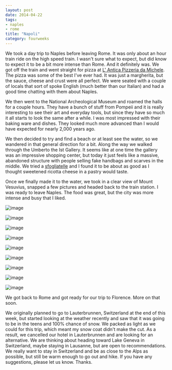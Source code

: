 ```yaml
---
layout: post
date: 2014-04-22
tags:
- naples
- rome
title: "Napoli"
category: fourweeks
---
```

<p>We took a day trip to Naples before leaving Rome. It was only about an hour train ride on the high speed train. I wasn't sure what to expect, but did know to expect it to be a bit more intense than Rome. And it definitely was. We got off the train and went straight for pizza at&nbsp;<a href="http://www.damichele.net/">L' Antica Pizzeria da Michele</a>. The pizza was some of the best I've ever had. It was just a margherita, but the sauce, cheese and crust were all perfect. We were seated with a couple of locals that sort of spoke English (much better than our Italian) and had a good time chatting with them about Naples.</p>
<p>We then went to the National Archeological Museum and roamed the halls for a couple hours. They have a bunch of stuff from Pompeii and it is really interesting to see their art and everyday tools, but since they have so much it all starts to look the same after a while. I was most impressed with their baking ware and dishes. They looked much more advanced than I would have expected for nearly 2,000 years ago.</p>
<p>We then decided to try and find a beach or at least see the water, so we wandered in that general direction for a bit. Along the way we walked through the&nbsp;Umberto the Ist Gallery. It seems like at one time the gallery was an impressive shopping center, but today it just feels like a massive, abandoned structure with people selling fake handbags and scarves in the middle. We tried a <a href="http://en.wikipedia.org/wiki/Sfogliatelle">sfogliatelle</a> and I found it to be about as good as I thought&nbsp;<span>sweetened ricotta&nbsp;</span><span>cheese in a pastry would taste.</span></p>
<p><span>Once we finally made it to the water, we took in a clear view of&nbsp;Mount Vesuvius, snapped a few pictures and headed back to the train station. I was ready to leave Naples. The food was great, but the city was more intense and busy that I liked.</span></p>
<p><span><img alt="image" src="/images/863ad56b1b24b459bc1eb74e2a8ee0ec78f02a2c5b2548790262cbf378cb4053.jpg" /></span></p>
<p><img alt="image" src="/images/82d4ab388c869c35cc49b0ef9a433dbd611f3c930cedca0b3e4dd1e86173f31b.jpg" /></p>
<p><img alt="image" src="/images/c23c118d2974abc4bef7c5a78ba059e5ff8bd801036d8503a53030d196bd1592.jpg" /></p>
<p><img alt="image" src="/images/b29535234c38bc971753c7e7e8afa7c939e17d985cb13f1e2d56a3199ba48e2e.jpg" /></p>
<p><img alt="image" src="/images/af17bfffea1b85dfb2133f27a910085db4449afa2694f51220613fcb1ec24862.jpg" /></p>
<p><img alt="image" src="/images/1bfa1b88826539b67d90833efc2f235e3d4de277173e51e6f0aa5e88a4bb730e.jpg" /></p>
<p><img alt="image" src="/images/a4d061ee3debc935324e0ea244c694166927db457c0d2f43be6dc0c7a9988db8.jpg" /></p>
<p><img alt="image" src="/images/bb758e8c50c54d31c2374c4f8f9461310fd6f3110aa9447fa3d002f548cf716e.jpg" /></p>
<p><img alt="image" src="/images/93bd65dd9b827fb59e8394b92bea7d3a23d1997c197fb0ed5337b71a759403b8.jpg" /></p>
<p></p>
<p>We got back to Rome and got ready for our trip to Florence. More on that soon.</p>
<p>We originally planned to go to Lauterbrunnen, Switzerland at the end of this week, but started looking at the weather recently and saw that it was going to be in the teens and 100% chance of snow. We packed as light as we could for this trip, which meant my snow coat didn't make the cut. As a result, we cancelled our hotel in Lauterbrunnen and are looking for an alternative. We are thinking about heading toward Lake Geneva in Switzerland, maybe staying in Lausanne, but are open to recommendations. We really want to stay in Switzerland and be as close to the Alps as possible, but still be warm enough to go out and hike. If you have any suggestions, please let us know. Thanks.</p>
